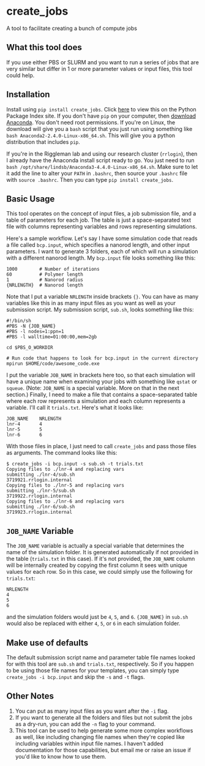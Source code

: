 # create_jobs

A tool to facilitate creating a bunch of compute jobs

## What this tool does

If you use either PBS or SLURM and you want to run a series of jobs that are very similar but differ in 1 or more parameter values or input files, this tool could help.

## Installation

Install using `pip install create_jobs`. Click [here](https://pypi.python.org/pypi/create_jobs) to view this on the Python Package Index site. If you don't have `pip` on your computer, then [download Anaconda](https://www.continuum.io/downloads). You don't need root permissions. If you're on Linux, the download will give you a `bash` script that you just run using something like `bash Anaconda2-2.4.0-Linux-x86_64.sh`. This will give you a python distribution that includes `pip`.

If you're in the Riggleman lab and using our research cluster (`rrlogin`), then I already have the Anaconda install script ready to go. You just need to run `bash /opt/share/lindsb/Anaconda3-4.4.0-Linux-x86_64.sh`. Make sure to let it add the line to alter your `PATH` in `.bashrc`, then source your `.bashrc` file with `source .bashrc`. Then you can type `pip install create_jobs`.

## Basic Usage

This tool operates on the concept of input files, a job submission file, and a table of parameters for each job. The table is just a space-separated text file with columns representing variables and rows representing simulations.

Here's a sample workflow. Let's say I have some simulation code that reads a file called `bcp.input`, which specifies a nanorod length, and other input parameters. I want to generate 3 folders, each of which will run a simulation with a different nanorod length. My `bcp.input` file looks something like this:

```
1000        # Number of iterations
60          # Polymer length
1           # Nanorod radius
{NRLENGTH}  # Nanorod length
```

Note that I put a variable `NRLENGTH` inside brackets `{}`. You can have as many variables like this in as many input files as you want as well as your submission script. My submission script, `sub.sh`, looks something like this:

```
#!/bin/sh
#PBS -N {JOB_NAME}
#PBS -l nodes=1:ppn=1
#PBS -l walltime=01:00:00,mem=2gb

cd $PBS_O_WORKDIR

# Run code that happens to look for bcp.input in the current directory
mpirun $HOME/code/awesome_code.exe
```

I put the variable `JOB_NAME` in brackets here too, so that each simulation will have a unique name when examining your jobs with something like `qstat` or `squeue`. (Note: `JOB_NAME` is a special variable. More on that in the next section.) Finally, I need to make a file that contains a space-separated table where each row represents a simulation and each column represents a variable. I'll call it `trials.txt`. Here's what it looks like:

```
JOB_NAME    NRLENGTH
lnr-4       4
lnr-5       5
lnr-6       6
```

With those files in place, I just need to call `create_jobs` and pass those files as arguments. The command looks like this:

```
$ create_jobs -i bcp.input -s sub.sh -t trials.txt
Copying files to ./lnr-4 and replacing vars
submitting ./lnr-4/sub.sh
3719921.rrlogin.internal
Copying files to ./lnr-5 and replacing vars
submitting ./lnr-5/sub.sh
3719922.rrlogin.internal
Copying files to ./lnr-6 and replacing vars
submitting ./lnr-6/sub.sh
3719923.rrlogin.internal
```

## `JOB_NAME` Variable

The `JOB_NAME` variable is actually a special variable that determines the name of the simulation folder. It is generated automatically if not provided in the table (`trials.txt` in this case). If it's not provided, the `JOB_NAME` column will be internally created by copying the first column it sees with unique values for each row. So in this case, we could simply use the following for `trials.txt`:

```
NRLENGTH
4
5
6
```

and the simulation folders would just be `4`, `5`, and `6`. `{JOB_NAME}` in `sub.sh` would also be replaced with either `4`, `5`, or `6` in each simulation folder.

## Make use of defaults

The default submission script name and parameter table file names looked for with this tool are `sub.sh` and `trials.txt`, respectively. So if you happen to be using those file names for your templates, you can simply type `create_jobs -i bcp.input` and skip the `-s` and `-t` flags.

## Other Notes

1. You can put as many input files as you want after the `-i` flag.
2. If you want to generate all the folders and files but not submit the jobs as a dry-run, you can add the `-n` flag to your command.
3. This tool can be used to help generate some more complex workflows as well, like including changing file names when they're copied like including variables within input file names. I haven't added documentation for those capabilities, but email me or raise an issue if you'd like to know how to use them.
